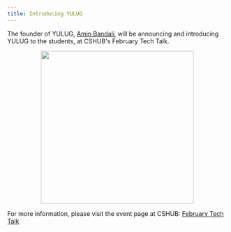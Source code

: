 ```yaml
---
title: Introducing YULUG
---
```


The founder of YULUG, [Amin Bandali](https://aminb.org), will be announcing and introducing YULUG to the students, at CSHUB's February Tech Talk.

<p style="text-align: center;"">
<a href="https://cshub.ca/events/get/50/"><img src="https://cshub.ca/static/user_uploads/event_imgs/1423514187_8_10830481_568712746565657_6514983464582980142_o.jpg" style="width: 350px;" /></a>
</p>

For more information, please visit the event page at CSHUB: [February Tech Talk](https://cshub.ca/events/get/50/)
